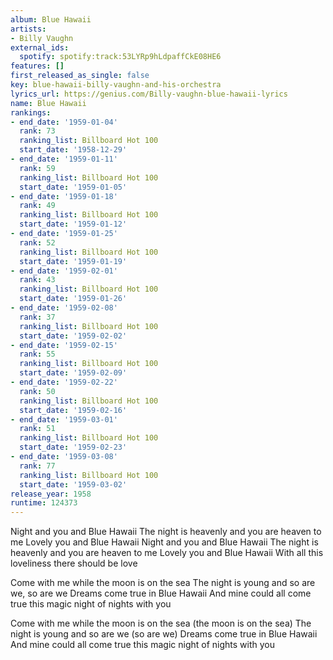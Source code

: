 ```yaml
---
album: Blue Hawaii
artists:
- Billy Vaughn
external_ids:
  spotify: spotify:track:53LYRp9hLdpaffCkE08HE6
features: []
first_released_as_single: false
key: blue-hawaii-billy-vaughn-and-his-orchestra
lyrics_url: https://genius.com/Billy-vaughn-blue-hawaii-lyrics
name: Blue Hawaii
rankings:
- end_date: '1959-01-04'
  rank: 73
  ranking_list: Billboard Hot 100
  start_date: '1958-12-29'
- end_date: '1959-01-11'
  rank: 59
  ranking_list: Billboard Hot 100
  start_date: '1959-01-05'
- end_date: '1959-01-18'
  rank: 49
  ranking_list: Billboard Hot 100
  start_date: '1959-01-12'
- end_date: '1959-01-25'
  rank: 52
  ranking_list: Billboard Hot 100
  start_date: '1959-01-19'
- end_date: '1959-02-01'
  rank: 43
  ranking_list: Billboard Hot 100
  start_date: '1959-01-26'
- end_date: '1959-02-08'
  rank: 37
  ranking_list: Billboard Hot 100
  start_date: '1959-02-02'
- end_date: '1959-02-15'
  rank: 55
  ranking_list: Billboard Hot 100
  start_date: '1959-02-09'
- end_date: '1959-02-22'
  rank: 50
  ranking_list: Billboard Hot 100
  start_date: '1959-02-16'
- end_date: '1959-03-01'
  rank: 51
  ranking_list: Billboard Hot 100
  start_date: '1959-02-23'
- end_date: '1959-03-08'
  rank: 77
  ranking_list: Billboard Hot 100
  start_date: '1959-03-02'
release_year: 1958
runtime: 124373
---
```

Night and you and Blue Hawaii
The night is heavenly and you are heaven to me
Lovely you and Blue Hawaii
Night and you and Blue Hawaii
The night is heavenly and you are heaven to me
Lovely you and Blue Hawaii
With all this loveliness there should be love

Come with me while the moon is on the sea
The night is young and so are we, so are we
Dreams come true in Blue Hawaii
And mine could all come true this magic night of nights with you

Come with me while the moon is on the sea (the moon is on the sea)
The night is young and so are we (so are we)
Dreams come true in Blue Hawaii
And mine could all come true this magic night of nights with you
